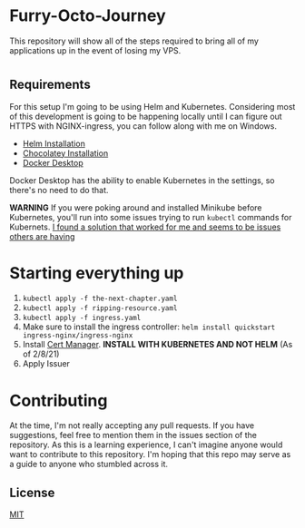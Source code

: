 # Furry-Octo-Journey
This repository will show all of the steps required to bring all of my applications up in the event of losing my VPS. 

#
## Requirements
For this setup I'm going to be using Helm and Kubernetes. Considering most of this development is going to be happening locally until I can figure out HTTPS with NGINX-ingress, you can follow along with me on Windows.

* [Helm Installation](https://helm.sh/docs/intro/install/)
* [Chocolatey Installation](https://chocolatey.org/install)
* [Docker Desktop](https://www.docker.com/products/docker-desktop)

Docker Desktop has the ability to enable Kubernetes in the settings, so there's no need to do that.

**WARNING** If you were poking around and installed Minikube before Kubernetes, you'll run into some issues trying to run `kubectl` commands for Kubernets. [I found a solution that worked for me and seems to be issues others are having](https://stackoverflow.com/questions/57297337/docker-for-desktop-kubernetes-unable-to-connect-to-the-server-dial-tcp-164)
# 
# Starting everything up

1. `kubectl apply -f the-next-chapter.yaml`
2. `kubectl apply -f ripping-resource.yaml`
3. `kubectl apply -f ingress.yaml`
4. Make sure to install the ingress controller: `helm install quickstart ingress-nginx/ingress-nginx`
5. Install [Cert Manager](https://cert-manager.io/docs/installation/kubernetes/). **INSTALL WITH KUBERNETES AND NOT HELM** (As of 2/8/21)
6. Apply Issuer

#
# Contributing
At the time, I'm not really accepting any pull requests. If you have suggestions, feel free to mention them in the issues section of the repository. As this is a learning experience, I can't imagine anyone would want to contribute to this repository. I'm hoping that this repo may serve as a guide to anyone who stumbled across it.


## License
[MIT](https://choosealicense.com/licenses/mit/)